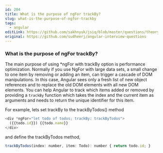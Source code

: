 ```yaml
---
id: 204
title: What is the purpose of ngFor trackBy?
slug: what-is-the-purpose-of-ngfor-trackby
tags:
  - angular
editLink: https://github.com/sakhnyuk/jsiq/blob/master/questions/theory/angular/204.md
original: https://github.com/sudheerj/angular-interview-questions
---
```


### What is the purpose of ngFor trackBy?

The main purpose of using \*ngFor with trackBy option is performance optimization. Normally if you use NgFor with large data sets, a small change to one item by removing or adding an item, can trigger a cascade of DOM manipulations. In this case, Angular sees only a fresh list of new object references and to replace the old DOM elements with all new DOM elements. You can help Angular to track which items added or removed by providing a `trackBy` function which takes the index and the current item as arguments and needs to return the unique identifier for this item.

For example, lets set trackBy to the trackByTodos() method

```javascript
<div *ngFor="let todo of todos; trackBy: trackByTodos">
  ({{todo.id}}) {{todo.name}}
</div>
```

and define the trackByTodos method,

```javascript
trackByTodos(index: number, item: Todo): number { return todo.id; }
```